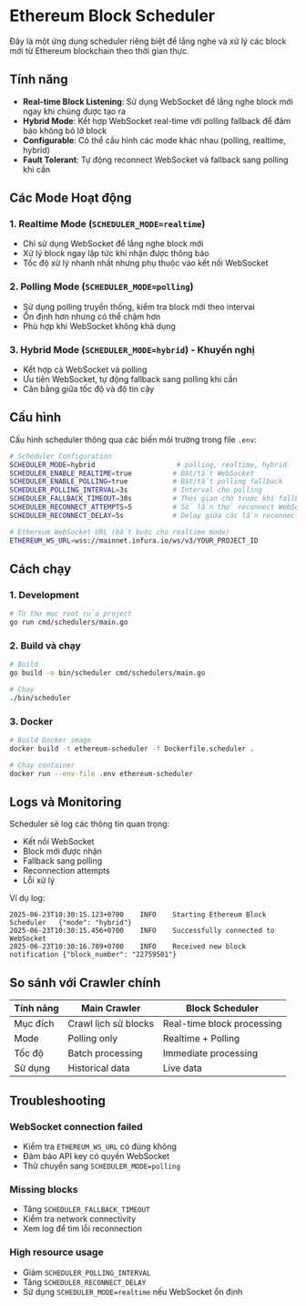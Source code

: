 # Ethereum Block Scheduler

Đây là một ứng dụng scheduler riêng biệt để lắng nghe và xử lý các block mới từ Ethereum blockchain theo thời gian thực.

## Tính năng

- **Real-time Block Listening**: Sử dụng WebSocket để lắng nghe block mới ngay khi chúng được tạo ra
- **Hybrid Mode**: Kết hợp WebSocket real-time với polling fallback để đảm bảo không bỏ lỡ block
- **Configurable**: Có thể cấu hình các mode khác nhau (polling, realtime, hybrid)
- **Fault Tolerant**: Tự động reconnect WebSocket và fallback sang polling khi cần

## Các Mode Hoạt động

### 1. Realtime Mode (`SCHEDULER_MODE=realtime`)
- Chỉ sử dụng WebSocket để lắng nghe block mới
- Xử lý block ngay lập tức khi nhận được thông báo
- Tốc độ xử lý nhanh nhất nhưng phụ thuộc vào kết nối WebSocket

### 2. Polling Mode (`SCHEDULER_MODE=polling`)
- Sử dụng polling truyền thống, kiểm tra block mới theo interval
- Ổn định hơn nhưng có thể chậm hơn
- Phù hợp khi WebSocket không khả dụng

### 3. Hybrid Mode (`SCHEDULER_MODE=hybrid`) - **Khuyến nghị**
- Kết hợp cả WebSocket và polling
- Ưu tiên WebSocket, tự động fallback sang polling khi cần
- Cân bằng giữa tốc độ và độ tin cậy

## Cấu hình

Cấu hình scheduler thông qua các biến môi trường trong file `.env`:

```bash
# Scheduler Configuration
SCHEDULER_MODE=hybrid                    # polling, realtime, hybrid
SCHEDULER_ENABLE_REALTIME=true          # Bật/tắt WebSocket
SCHEDULER_ENABLE_POLLING=true           # Bật/tắt polling fallback
SCHEDULER_POLLING_INTERVAL=3s           # Interval cho polling
SCHEDULER_FALLBACK_TIMEOUT=30s          # Thời gian chờ trước khi fallback
SCHEDULER_RECONNECT_ATTEMPTS=5          # Số lần thử reconnect WebSocket
SCHEDULER_RECONNECT_DELAY=5s            # Delay giữa các lần reconnect

# Ethereum WebSocket URL (bắt buộc cho realtime mode)
ETHEREUM_WS_URL=wss://mainnet.infura.io/ws/v3/YOUR_PROJECT_ID
```

## Cách chạy

### 1. Development
```bash
# Từ thư mục root của project
go run cmd/schedulers/main.go
```

### 2. Build và chạy
```bash
# Build
go build -o bin/scheduler cmd/schedulers/main.go

# Chạy
./bin/scheduler
```

### 3. Docker
```bash
# Build Docker image
docker build -t ethereum-scheduler -f Dockerfile.scheduler .

# Chạy container
docker run --env-file .env ethereum-scheduler
```

## Logs và Monitoring

Scheduler sẽ log các thông tin quan trọng:

- Kết nối WebSocket
- Block mới được nhận
- Fallback sang polling
- Reconnection attempts
- Lỗi xử lý

Ví dụ log:
```
2025-06-23T10:30:15.123+0700	INFO	Starting Ethereum Block Scheduler	{"mode": "hybrid"}
2025-06-23T10:30:15.456+0700	INFO	Successfully connected to WebSocket
2025-06-23T10:30:16.789+0700	INFO	Received new block notification	{"block_number": "22759501"}
```

## So sánh với Crawler chính

| Tính năng | Main Crawler | Block Scheduler |
|-----------|--------------|-----------------|
| Mục đích | Crawl lịch sử blocks | Real-time block processing |
| Mode | Polling only | Realtime + Polling |
| Tốc độ | Batch processing | Immediate processing |
| Sử dụng | Historical data | Live data |

## Troubleshooting

### WebSocket connection failed
- Kiểm tra `ETHEREUM_WS_URL` có đúng không
- Đảm bảo API key có quyền WebSocket
- Thử chuyển sang `SCHEDULER_MODE=polling`

### Missing blocks
- Tăng `SCHEDULER_FALLBACK_TIMEOUT`
- Kiểm tra network connectivity
- Xem log để tìm lỗi reconnection

### High resource usage
- Giảm `SCHEDULER_POLLING_INTERVAL`
- Tăng `SCHEDULER_RECONNECT_DELAY`
- Sử dụng `SCHEDULER_MODE=realtime` nếu WebSocket ổn định
